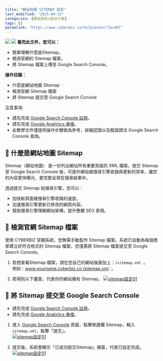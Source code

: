 ```yaml
---
title: "網站地圖 SITEMAP 設定"
last_modified: "2025-04-25"
categories: [網站設定>前台介面]
tags: []
permalink: "https://www.cyberbiz.io/helpcenter/?p=467"
---
```


![](https://www.cyberbiz.io/helpcenter/wp-content/uploads/一般版3.png)
![](https://www.cyberbiz.io/helpcenter/wp-content/uploads/PLUS版3.png)
**看完此文件，您可以：**  

* 簡單理解什麼是Sitemap。
* 檢測官網的 Sitemap 檔案。
* 將 Sitemap 檔案上傳至 Google Search Console。

**操作目錄：**

* 什麼是網站地圖 Sitemap
* 檢測官網 Sitemap 檔案
* 將 Sitemap 提交至 Google Search Console

注意事項:  

* 請先完成 [Google Search Console 註冊](https://www.cyberbiz.io/helpcenter/?p=3375)。
* 請先完成 [Google Analytics 串接](https://www.cyberbiz.io/helpcenter/?p=678)。
* 此教學文件僅提供操作步驟做為參考，詳細認證以及驗證請洽 Google Search Console 查詢。

## 📌 什麼是網站地圖 Sitemap


Sitemap（網站地圖） 是一份列出網站所有重要頁面的 XML 檔案，提交 Sitemap 至 Google Search Console
後，可提升網站被搜尋引擎收錄與更新的效率，讓您的內容更快曝光、更完整呈現在搜尋結果中。  

透過提交 Sitemap 給搜尋引擎，您可以：

* 加快新頁面被搜尋引擎收錄的速度。
* 加速搜尋引擎更新已修改的網頁內容。
* 幫助搜尋引擎理解網站架構，提升整體 SEO 表現。

## 📌 檢測官網 Sitemap 檔案


使用 CYBERBIZ 官網系統，您無需手動製作 Sitemap 檔案。系統已自動為每個商家建立好符合格式的 Sitemap 檔案，您僅需將 Sitemap
檔案提交至 Google Search Console。  


1. 若想查看Sitemap 檔案，請在您自己的網站後面加上：`/sitemap.xml `。  
例如：www.yourname.cyberbiz.co`/sitemap.xml `。

2. 若得到以下畫面，代表你的網站擁有 Sitemap。
[![sitemap設定01](https://www.cyberbiz.io/support/wp-content/uploads/2021/07/sitemap設定01.png)](https://www.cyberbiz.io/support/wp-content/uploads/2021/07/sitemap設定01.png)

## 📌 將 Sitemap 提交至 Google Search Console



* 請先完成 [Google Search Console 註冊](https://www.cyberbiz.io/helpcenter/?p=3375)。
* 請先完成 [Google Analytics 串接](https://www.cyberbiz.io/helpcenter/?p=678)。
1. 進入 [Google Search Console](https://search.google.com/search-console/about) 頁面，點擊側邊欄 Sitemap，輸入`sitemap.xml`，點擊「提交」。  
[![sitemap設定01](https://www.cyberbiz.io/support/wp-content/uploads/2021/07/sitemap設定02.png)](https://www.cyberbiz.io/support/wp-content/uploads/2021/07/sitemap設定02.png)



2. 提交後，系統會顯示「已成功提交Sitemap」彈窗，代表已設定完成。  
[![sitemap設定01](https://www.cyberbiz.io/support/wp-content/uploads/2021/07/sitemap設定04.png)](https://www.cyberbiz.io/support/wp-content/uploads/2021/07/sitemap設定04.png)

